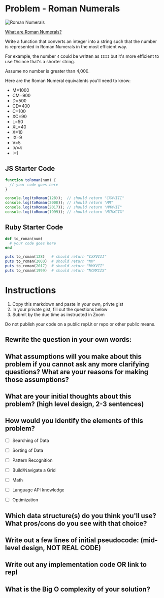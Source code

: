 # Problem - Roman Numerals
![Roman Numerals](https://media.giphy.com/media/xT5LMNd1ieywmnI3Qc/giphy.gif)

[What are Roman Numerals?](https://www.mathsisfun.com/roman-numerals.html)

Write a function that converts an integer into a string such that the number is represented in Roman Numerals in the most efficient way.

For example, the number `4` could be written as `IIII` but it's more efficient to use `IV`since that's a shorter string.

Assume no number is greater than 4,000.

Here are the Roman Numeral equivalents you'll need to know:
- M=1000
- CM=900 
- D=500 
- CD=400
- C=100 
- XC=90 
- L=50 
- XL=40
- X=10 
- IX=9 
- V=5 
- IV=4 
- I=1

## JS Starter Code
```js
function toRoman(num) {
  // your code goes here
}

console.log(toRoman(128));  // should return "CXXVIII"
console.log(toRoman(2000)); // should return "MM"
console.log(toRoman(2017)); // should return "MMXVII"
console.log(toRoman(1999)); // should return "MCMXCIX"
```

## Ruby Starter Code
```rb
def to_roman(num)
  # your code goes here
end

puts to_roman(128)   # should return "CXXVIII"
puts to_roman(2000)  # should return "MM"
puts to_roman(2017)  # should return "MMXVII"
puts to_roman(1999)  # should return "MCMXCIX"
```

# Instructions

1. Copy this markdown and paste in your own, privte gist
2. In your private gist, fill out the questions below
4. Submit by the due time as instructed in Zoom

Do not publish your code on a public repl.it or repo or other public means.

## Rewrite the question in your own words:


## What assumptions will you make about this problem if you cannot ask any more clarifying questions? What are your reasons for making those assumptions?


## What are your initial thoughts about this problem? (high level design, 2-3 sentences)


## How would you identify the elements of this problem?

- [ ] Searching of Data
- [ ] Sorting of Data
- [ ] Pattern Recognition
- [ ] Build/Navigate a Grid
- [ ] Math
- [ ] Language API knowledge
- [ ] Optimization


## Which data structure(s) do you think you'll use? What pros/cons do you see with that choice?


## Write out a few lines of initial pseudocode: (mid-level design, NOT REAL CODE)

## Write out any implementation code OR link to repl

## What is the Big O complexity of your solution?
